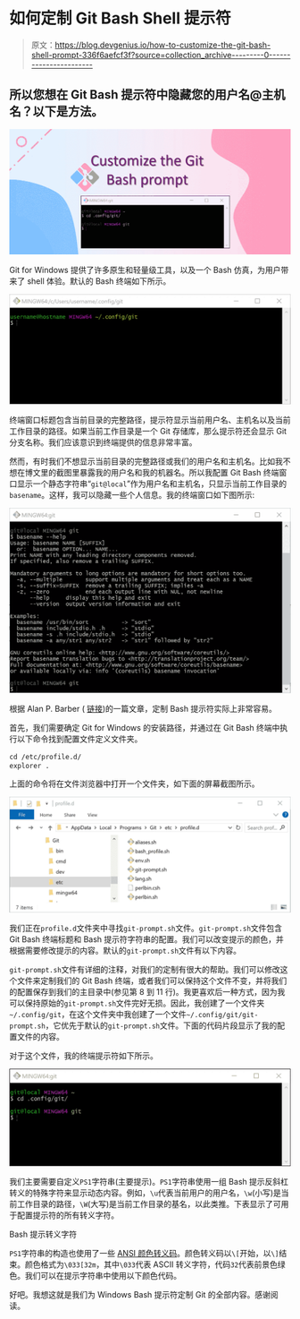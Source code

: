# 如何定制 Git Bash Shell 提示符

> 原文：<https://blog.devgenius.io/how-to-customize-the-git-bash-shell-prompt-336f6aefcf3f?source=collection_archive---------0----------------------->

## 所以您想在 Git Bash 提示符中隐藏您的用户名@主机名？以下是方法。

![](img/8bc94d6612aa8afadc33ac39973baab2.png)

Git for Windows 提供了许多原生和轻量级工具，以及一个 Bash 仿真，为用户带来了 shell 体验。默认的 Bash 终端如下所示。

![](img/a03e416fc1bd600610d3c7796a5a9a06.png)

终端窗口标题包含当前目录的完整路径，提示符显示当前用户名、主机名以及当前工作目录的路径。如果当前工作目录是一个 Git 存储库，那么提示符还会显示 Git 分支名称。我们应该意识到终端提供的信息非常丰富。

然而，有时我们不想显示当前目录的完整路径或我们的用户名和主机名。比如我不想在博文里的截图里暴露我的用户名和我的机器名。所以我配置 Git Bash 终端窗口显示一个静态字符串“`git@local`”作为用户名和主机名，只显示当前工作目录的`basename`。这样，我可以隐藏一些个人信息。我的终端窗口如下图所示:

![](img/90e38c14f0cdc029eb91334e6a56131f.png)

根据 Alan P. Barber ( [链接](https://alanbarber.com/post/how-to-customize-the-git-for-windows-bash-shell-prompt/))的一篇文章，定制 Bash 提示符实际上非常容易。

首先，我们需要确定 Git for Windows 的安装路径，并通过在 Git Bash 终端中执行以下命令找到配置文件定义文件夹。

```
cd /etc/profile.d/
explorer .
```

上面的命令将在文件浏览器中打开一个文件夹，如下面的屏幕截图所示。

![](img/1f9e3729365ce222d1909d0a2f06cfae.png)

我们正在`profile.d`文件夹中寻找`git-prompt.sh`文件。`git-prompt.sh`文件包含 Git Bash 终端标题和 Bash 提示符字符串的配置。我们可以改变提示的颜色，并根据需要修改提示的内容。默认的`git-prompt.sh`文件有以下内容。

`git-prompt.sh`文件有详细的注释，对我们的定制有很大的帮助。我们可以修改这个文件来定制我们的 Git Bash 终端，或者我们可以保持这个文件不变，并将我们的配置保存到我们的主目录中(参见第 8 到 11 行)。我更喜欢后一种方式，因为我可以保持原始的`git-prompt.sh`文件完好无损。因此，我创建了一个文件夹`~/.config/git`，在这个文件夹中我创建了一个文件`~/.config/git/git-prompt.sh`，它优先于默认的`git-prompt.sh`文件。下面的代码片段显示了我的配置文件的内容。

对于这个文件，我的终端提示符如下所示。

![](img/0ae8d41e5afc2cf5268cc00c8c6ec2f4.png)

我们主要需要自定义`PS1`字符串(主要提示)。`PS1`字符串使用一组 Bash 提示反斜杠转义的特殊字符来显示动态内容。例如，`\u`代表当前用户的用户名，`\w`(小写)是当前工作目录的路径，`\W`(大写)是当前工作目录的基名，以此类推。下表显示了可用于配置提示符的所有转义字符。

Bash 提示转义字符

`PS1`字符串的构造也使用了一些 [ANSI 颜色转义码](https://en.wikipedia.org/wiki/ANSI_escape_code)。颜色转义码以`\[`开始，以`\]`结束。颜色格式为`\033[32m`，其中`\033`代表 ASCII 转义字符，代码`32`代表前景色绿色。我们可以在提示字符串中使用以下颜色代码。

好吧。我想这就是我们为 Windows Bash 提示符定制 Git 的全部内容。感谢阅读。